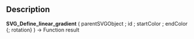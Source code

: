 ﻿<!-- objectID := SVG_Define_linear_gradient ( svgObject ; ID ; startColor ; stopColor ; rotation ; spreadMethod ; Param_7 ; … ; N ) -> svgObject (Text) -> ID (Text) -> startColor (Text) -> stopColor (Text) -> rotation (Long Integer) -> spreadMethod (Text) -> Param_7 ; … ; N (Real) <- objectID (Text)-->## Description **SVG\_Define\_linear\_gradient** ( parentSVGObject ; id ; startColor ; endColor {; rotation} ) -&gt; Function result <br/>